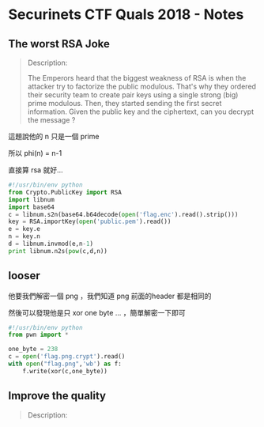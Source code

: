 # Securinets CTF Quals 2018 - Notes

## The worst RSA Joke
> Description:
>
> The Emperors heard that the biggest weakness of RSA is when the attacker try to factorize the public modulous. That's why they ordered their security team to create pair keys using a single strong (big) prime modulous. Then, they started sending the first secret information. Given the public key and the ciphertext, can you decrypt the message ? 

這題說他的 n 只是一個 prime 

所以 phi(n) = n-1

直接算 rsa 就好...

```python
#!/usr/bin/env python
from Crypto.PublicKey import RSA
import libnum
import base64
c = libnum.s2n(base64.b64decode(open('flag.enc').read().strip()))
key = RSA.importKey(open('public.pem').read())
e = key.e
n = key.n
d = libnum.invmod(e,n-1)
print libnum.n2s(pow(c,d,n))
```


## looser
他要我們解密一個 png ，我們知道 png 前面的header 都是相同的

然後可以發現他是只 xor one byte ... ，簡單解密一下即可

```python
#!/usr/bin/env python
from pwn import *

one_byte = 238
c = open('flag.png.crypt').read()
with open("flag.png",'wb') as f:
	f.write(xor(c,one_byte))
```


## Improve the quality
> Description:
>
> 